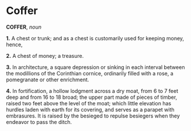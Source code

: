 # Coffer

**COFFER**, _noun_

**1.** A chest or trunk; and as a chest is customarily used for keeping money, hence,

**2.** A chest of money; a treasure.

**3.** In architecture, a square depression or sinking in each interval between the modillions of the Corinthian cornice, ordinarily filled with a rose, a pomegranate or other enrichment.

**4.** In fortification, a hollow lodgment across a dry moat, from 6 to 7 feet deep and from 16 to 18 broad; the upper part made of pieces of timber, raised two feet above the level of the moat; which little elevation has hurdles laden with earth for its covering, and serves as a parapet with embrasures. It is raised by the besieged to repulse besiegers when they endeavor to pass the ditch.